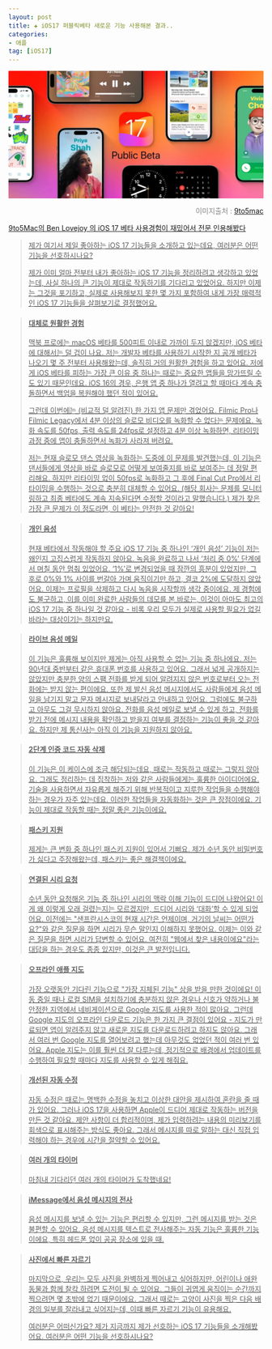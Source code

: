 ```yaml
---
layout: post  
title: ✚ iOS17 퍼블릭베타 새로운 기능 사용해본 결과..
categories:
- 애플
tag: [iOS17]
---
```


<div class="markdown-image">
<img src="/assets/article_images/2023-08-13-ios17/1.jpg" alt="" align="middle"/><p style="text-align:right; color:#878787"> 이미지출처 : <a href="https://9to5mac.com/2023/08/11/favorite-ios-17-features/"> 9to5mac </p> </div>


<p class="drop-korean">
9to5Mac의 Ben Lovejoy 의 iOS 17 베타 사용경험이 재밌어서 전문 인용해봤다
</p>

>제가 여기서 제일 좋아하는 iOS 17 기능들을 소개하고 있는데요, 여러분은 어떤 기능을 선호하시나요? 
>
>제가 이미 얼마 전부터 내가 좋아하는 iOS 17 기능을 정리하려고 생각하고 있었는데, 사실 하나의 큰 기능이 제대로 작동하기를 기다리고 있었어요. 하지만 이제는 그것을 포기하고, 실제로 사용해보지 못한 몇 가지 포함하여 내게 가장 매력적인 iOS 17 기능들을 살펴보기로 결정했어요.

>#### 대체로 원활한 경험
>맥북 프로에는 macOS 베타를 500피트 이내로 가까이 두지 않겠지만, iOS 베타에 대해서는 덜 겁이 나요. 저는 개발자 베타를 사용하기 시작한 지 공개 베타가 나오기 몇 주 전부터 사용해왔는데, 솔직히 거의 원활한 경험을 하고 있어요. 저에게 iOS 베타를 피하는 가장 큰 이유 중 하나는 때로는 중요한 앱들을 망가뜨릴 수도 있기 때문인데요. iOS 16의 경우, 은행 앱 중 하나가 열려고 할 때마다 계속 충돌하면서 백업을 복원해야 했던 적이 있어요.
>
>그런데 이번에는 (비교적 덜 알려진) 한 가지 앱 문제만 겪었어요. Filmic Pro나 Filmic Legacy에서 4분 이상의 슬로모 비디오를 녹화할 수 없다는 문제에요. 녹화 속도를 50fps, 출력 속도를 24fps로 설정하고 4분 이상 녹화하면, 리타이밍 과정 중에 앱이 충돌하면서 녹화가 사라져 버려요.
>
>저는 현재 슬로모 댄스 영상을 녹화하는 도중에 이 문제를 발견했는데, 이 기능은 댄서들에게 영상을 바로 슬로모로 어떻게 보여줄지를 바로 보여주는 데 정말 편리해요. 하지만 리타이밍 없이 50fps로 녹화하고 그 후에 Final Cut Pro에서 리타이밍을 수행하는 것으로 충분히 대체할 수 있어요. (해당 회사는 문제를 모니터링하고 최종 베타에도 계속 지속된다면 수정할 것이라고 말했습니다.) 제가 찾은 가장 큰 문제가 이 정도라면, 이 베타는 안전한 것 같아요!

>#### 개인 음성
>현재 베타에서 작동해야 할 주요 iOS 17 기능 중 하나인 ‘개인 음성’ 기능이 저는 왜인지 고집스럽게 작동하지 않아요. 녹음을 완료하고 나서 ‘처리 중 0%’ 단계에서 며칠 동안 멈춰 있었어요. ‘1%’로 변경되었을 때 잠깐의 흥분이 있었지만, 그 후로 0%와 1% 사이를 번갈아 가며 움직이기만 하고, 결코 2%에 도달하지 않았어요. 이제는 프로필을 삭제하고 다시 녹음을 시작할까 생각 중이에요. 제 경험에도 불구하고, 이를 이미 완료한 사람들의 데모를 본 바로는, 이것이 아마도 최고의 iOS 17 기능 중 하나일 것 같아요 - 비록 우리 모두가 실제로 사용할 필요가 없길 바라는 대상이기는 하지만요.

>#### 라이브 음성 메일
>이 기능은 훌륭해 보이지만 제게는 아직 사용할 수 없는 기능 중 하나에요. 저는 90년대 중반부터 같은 휴대폰 번호를 사용하고 있어요. 그래서 넓게 공개하지는 않았지만 충분한 양의 스팸 전화를 받게 되어 알려지지 않은 번호로부터 오는 전화에는 받지 않는 편이에요. 또한 제 발신 음성 메시지에서도 사람들에게 음성 메일을 남기지 말고 문자 메시지로 보내달라고 안내하고 있어요. 그럼에도 불구하고 아무도 그걸 무시하지 않아요. 전화를 음성 메일로 보낼 수 있게 하고, 전화를 받기 전에 메시지 내용을 확인하고 받을지 여부를 결정하는 기능이 좋을 것 같아요. 하지만 제 통신사는 아직 이 기능을 지원하지 않아요.

>#### 2단계 인증 코드 자동 삭제
>이 기능은 이 케이스에 조금 해당되는데요, 때로는 작동하고 때로는 그렇지 않아요. 그래도 정리하는 데 집착하는 저와 같은 사람들에게는 훌륭한 아이디어에요. 기술을 사용하면서 자유롭게 해주기 위해 반복적이고 지루한 작업들을 수행해야 하는 경우가 자주 있는데요. 이러한 작업들을 자동화하는 것은 큰 장점이에요. 기능이 제대로 작동할 때는 정말 좋은 기능이에요.

>#### 패스키 지원
>제게는 큰 변화 중 하나인 패스키 지원이 있어서 기뻐요. 제가 수년 동안 비밀번호가 싫다고 주장해왔는데, 패스키는 좋은 해결책이에요.

>#### 연결된 시리 요청
>수년 동안 요청해온 기능 중 하나인 시리의 맥락 이해 기능이 드디어 나왔어요! 이게 왜 이렇게 오래 걸렸는지는 모르겠지만, 드디어 시리와 ‘대화’할 수 있게 되었어요. 이전에는 "샌프란시스코의 현재 시간은 언제이며, 거기의 날씨는 어떤가요?"와 같은 질문을 하면 시리가 무슨 말인지 이해하지 못했어요. 이제는 이와 같은 질문을 하면 시리가 답변할 수 있어요. 여전히 "웹에서 찾은 내용이에요"라는 대답을 하는 경우도 종종 있지만, 이것은 큰 발전입니다.

>#### 오프라인 애플 지도
>가장 오랫동안 기다린 기능으로 "가장 지체된 기능" 상을 받을 만한 것이에요! 이동 중일 때나 로컬 SIM을 설치하기에 충분하지 않은 경우나 신호가 약하거나 불안정한 지역에서 네비게이션으로 Google 지도를 사용한 적이 많아요. 그런데 Google 지도의 오프라인 다운로드 기능은 한 가지 큰 결점이 있어요 - 지도가 만료되면 앱이 알려주지 않고 새로운 지도를 다운로드하려고 하지도 않아요. 그래서 여러 번 Google 지도를 열어보려고 했는데 아무것도 없었던 적이 여러 번 있어요. Apple 지도는 이를 훨씬 더 잘 다루는데, 정기적으로 배경에서 업데이트를 수행하여 필요할 때마다 지도를 사용할 수 있게 해줘요.

>#### 개선된 자동 수정
>자동 수정은 때로는 명백한 수정을 놓치고 이상한 대안을 제시하여 혼란을 줄 때가 있어요. 그러나 iOS 17을 사용하면 Apple이 드디어 제대로 작동하는 버전을 만든 것 같아요. 제안 사항이 더 합리적이며, 제가 입력하려는 내용의 미리보기를 회색으로 표시해주는 방식도 좋아요. 그래서 메시지를 따로 말하는 대신 직접 입력해야 하는 경우에 시간을 절약할 수 있어요.

>#### 여러 개의 타이머
>마침내 기다리던 여러 개의 타이머가 도착했네요! 

>#### iMessage에서 음성 메시지의 전사
>음성 메시지를 보낼 수 있는 기능은 편리할 수 있지만, 그런 메시지를 받는 것은 불편할 수 있어요. 음성 메시지를 텍스트로 전사해주는 자동 기능은 훌륭한 기능이에요, 특히 헤드폰 없이 공공 장소에 있을 때.

>#### 사진에서 빠른 자르기
>마지막으로, 우리는 모두 사진을 완벽하게 찍어내고 싶어하지만, 어린이나 애완동물과 함께 찰칵 하려면 도전이 될 수 있어요. 그들이 귀엽게 움직이는 순간까지 찍으려면 몇 초밖에 없기 때문이에요. 그래서 때로는 고양이 사진을 찍은 다음 배경의 일부를 잘라내고 싶어지는데, 이때 빠른 자르기 기능이 유용해요.
>
>여러분은 어떠신가요?
>제가 지금까지 제가 선호하는 iOS 17 기능들을 소개해봤어요. 여러분은 어떤 기능을 선호하시나요?